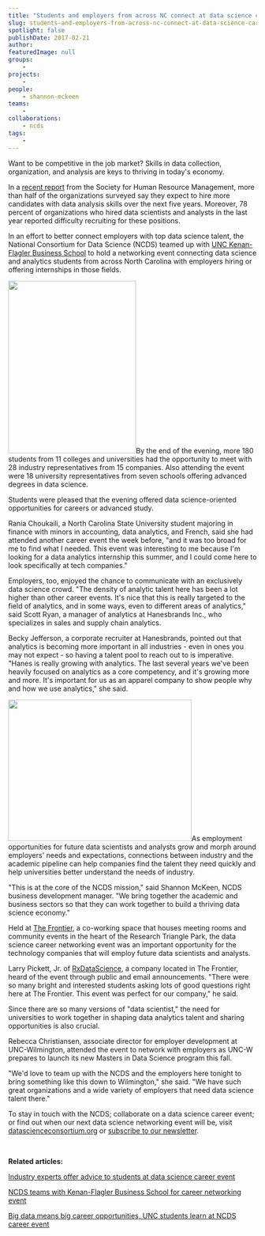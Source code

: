 ```yaml
---
title: "Students and employers from across NC connect at data science career event"
slug: students-and-employers-from-across-nc-connect-at-data-science-career-event
spotlight: false
publishDate: 2017-02-21
author: 
featuredImage: null
groups:
    - 
projects:
    - 
people:
    - shannon-mckeen
teams: 
    - 
collaborations:
    - ncds
tags:
    - 
---
```

Want to be competitive in the job market? Skills in data collection, organization, and analysis are keys to thriving in today's economy.

In a <a href="https://www.shrm.org/hr-today/trends-and-forecasting/research-and-surveys/Pages/data-analysis-skills.aspx" target="_blank">recent report</a> from the Society for Human Resource Management, more than half of the organizations surveyed say they expect to hire more candidates with data analysis skills over the next five years. Moreover, 78 percent of organizations who hired data scientists and analysts in the last year reported difficulty recruiting for these positions.

In an effort to better connect employers with top data science talent, the National Consortium for Data Science (NCDS) teamed up with <a href="http://www.kenan-flagler.unc.edu/" target="_blank">UNC Kenan-Flagler Business School</a> to hold a networking event connecting data science and analytics students from across North Carolina with employers hiring or offering internships in those fields.

<a href="http://datascienceconsortium.org/wp-content/uploads/2017/02/Screen-Shot-2017-02-20-at-12.17.35-PM.png"><img class="alignright wp-image-3018" src="http://datascienceconsortium.org/wp-content/uploads/2017/02/Screen-Shot-2017-02-20-at-12.17.35-PM.png" alt="" width="259" height="349" /></a>By the end of the evening, more 180 students from 11 colleges and universities had the opportunity to meet with 28 industry representatives from 15 companies. Also attending the event were 18 university representatives from seven schools offering advanced degrees in data science.

Students were pleased that the evening offered data science-oriented opportunities for careers or advanced study.

Rania Choukaili, a North Carolina State University student majoring in finance with minors in accounting, data analytics, and French, said she had attended another career event the week before, "and it was too broad for me to find what I needed. This event was interesting to me because I'm looking for a data analytics internship this summer, and I could come here to look specifically at tech companies."

Employers, too, enjoyed the chance to communicate with an exclusively data science crowd. "The density of analytic talent here has been a lot higher than other career events. It's nice that this is really targeted to the field of analytics, and in some ways, even to different areas of analytics," said Scott Ryan, a manager of analytics at Hanesbrands Inc., who specializes in sales and supply chain analytics.

Becky Jefferson, a corporate recruiter at Hanesbrands, pointed out that analytics is becoming more important in all industries - even in ones you may not expect - so having a talent pool to reach out to is imperative. "Hanes is really growing with analytics. The last several years we've been heavily focused on analytics as a core competency, and it's growing more and more. It's important for us as an apparel company to show people why and how we use analytics," she said.

<a href="http://datascienceconsortium.org/wp-content/uploads/2017/02/KG-career-20170207-35.jpg"><img class="alignleft wp-image-3024 " src="http://datascienceconsortium.org/wp-content/uploads/2017/02/KG-career-20170207-35-1024x788.jpg" width="372" height="286" /></a>As employment opportunities for future data scientists and analysts grow and morph around employers' needs and expectations, connections between industry and the academic pipeline can help companies find the talent they need quickly and help universities better understand the needs of industry.

"This is at the core of the NCDS mission," said Shannon McKeen, NCDS business development manager. "We bring together the academic and business sectors so that they can work together to build a thriving data science economy."

Held at <a href="http://www.rtp.org/about-us/the-frontier/" target="_blank">The Frontier</a>, a co-working space that houses meeting rooms and community events in the heart of the Research Triangle Park, the data science career networking event was an important opportunity for the technology companies that will employ future data scientists and analysts.

Larry Pickett, Jr. of <a href="http://www.rxdatascience.com/" target="_blank">RxDataScience</a>, a company located in The Frontier, heard of the event through public and email announcements. "There were so many bright and interested students asking lots of good questions right here at The Frontier. This event was perfect for our company," he said.

Since there are so many versions of "data scientist," the need for universities to work together in shaping data analytics talent and sharing opportunities is also crucial.

Rebecca Christiansen, associate director for employer development at UNC-Wilmington, attended the event to network with employers as UNC-W prepares to launch its new Masters in Data Science program this fall.

"We'd love to team up with the NCDS and the employers here tonight to bring something like this down to Wilmington," she said. "We have such great organizations and a wide variety of employers that need data science talent there."

To stay in touch with the NCDS; collaborate on a data science career event; or find out when our next data science networking event will be, visit <a href="http://datascienceconsortium.org/" target="_blank">datascienceconsortium.org</a> or <a href="http://data2discovery.us3.list-manage.com/subscribe?u=c8914f488de27003a4fd3f676&amp;id=296a1a65e6" target="_blank">subscribe to our newsletter</a>.

<strong> </strong>

<strong>Related articles:</strong>

<a href="http://datascienceconsortium.org/2016/11/industry-experts-offer-advice-to-students-at-data-science-career-event/" target="_blank">Industry experts offer advice to students at data science career event</a>

<a href="http://datascienceconsortium.org/2016/02/ncds-teams-with-kenan-flagler-business-school-for-career-networking-event/" target="_blank">NCDS teams with Kenan-Flagler Business School for career networking event</a>

<a href="http://datascienceconsortium.org/2014/04/big-data-means-big-career-opportunities-unc-students-learn-at-ncds-career-event/" target="_blank">Big data means big career opportunities, UNC students learn at NCDS career event</a>
